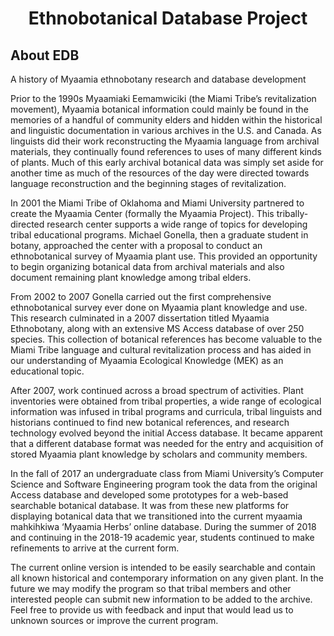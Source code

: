 <h1 align="center">Ethnobotanical Database Project</h1>

## About EDB

A history of Myaamia ethnobotany research and database development

Prior to the 1990s Myaamiaki Eemamwiciki (the Miami Tribe’s revitalization movement), Myaamia botanical information could mainly be found in the memories of a handful of community elders and hidden within the historical and linguistic documentation in various archives in the U.S. and Canada. As linguists did their work reconstructing the Myaamia language from archival materials, they continually found references to uses of many different kinds of plants. Much of this early archival botanical data was simply set aside for another time as much of the resources of the day were directed towards language reconstruction and the beginning stages of revitalization.

In 2001 the Miami Tribe of Oklahoma and Miami University partnered to create the Myaamia Center (formally the Myaamia Project). This tribally-directed research center supports a wide range of topics for developing tribal educational programs. Michael Gonella, then a graduate student in botany, approached the center with a proposal to conduct an ethnobotanical survey of Myaamia plant use. This provided an opportunity to begin organizing botanical data from archival materials and also document remaining plant knowledge among tribal elders. 

From 2002 to 2007 Gonella carried out the first comprehensive ethnobotanical survey ever done on Myaamia plant knowledge and use. This research culminated in a 2007 dissertation titled Myaamia Ethnobotany, along with an extensive MS Access database of over 250 species. This collection of botanical references has become valuable to the Miami Tribe language and cultural revitalization process and has aided in our understanding of Myaamia Ecological Knowledge (MEK) as an educational topic.

After 2007, work continued across a broad spectrum of activities. Plant inventories were obtained from tribal properties, a wide range of ecological information was infused in tribal programs and curricula, tribal linguists and historians continued to find new botanical references, and research technology evolved beyond the initial Access database. It became apparent that a different database format was needed for the entry and acquisition of stored Myaamia plant knowledge by scholars and community members.

In the fall of 2017 an undergraduate class from Miami University’s Computer Science and Software Engineering program took the data from the original Access database and developed some prototypes for a web-based searchable botanical database. It was from these new platforms for displaying botanical data that we transitioned into the current myaamia mahkihkiwa ‘Myaamia Herbs’ online database. During the summer of 2018 and continuing in the 2018-19 academic year, students continued to make refinements to arrive at the current form.
  
The current online version is intended to be easily searchable and contain all known historical and contemporary information on any given plant. In the future we may modify the program so that  tribal members and other interested people can submit new information to be added to the archive. Feel free to provide us with feedback and input that would lead us to unknown sources or improve the current program.